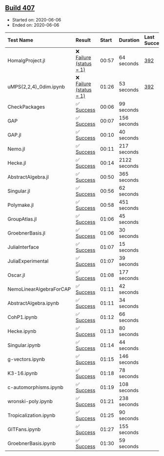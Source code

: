 ## [Build 407](https://oscarci.mathematik.uni-kl.de/job/oscar-julia-1.4/407/)

* Started on: 2020-06-06
* Ended on: 2020-06-06

| Test Name    | Result | Start | Duration | Last Success | First Failure |
|:-------------|:-------|:------|:---------|:-------------|:--------------|
| HomalgProject.jl | ❌ [Failure (status = 1)](https://oscarci.mathematik.uni-kl.de/job/oscar-julia-1.4/407/artifact/logs/build-407/HomalgProject.jl.log) | 00:57 | 64 seconds | [392](https://oscarci.mathematik.uni-kl.de/job/oscar-julia-1.4/392/) | [393](https://oscarci.mathematik.uni-kl.de/job/oscar-julia-1.4/393/) |
| uMPS(2,2,4)_0dim.ipynb | ❌ [Failure (status = 1)](https://oscarci.mathematik.uni-kl.de/job/oscar-julia-1.4/407/artifact/logs/build-407/uMPS-2-2-4-_0dim.ipynb.log) | 01:26 | 53 seconds | [392](https://oscarci.mathematik.uni-kl.de/job/oscar-julia-1.4/392/) | [393](https://oscarci.mathematik.uni-kl.de/job/oscar-julia-1.4/393/) |
| CheckPackages | ✅ [Success](https://oscarci.mathematik.uni-kl.de/job/oscar-julia-1.4/407/artifact/logs/build-407/CheckPackages.log) | 00:06 | 99 seconds |  |  |
| GAP | ✅ [Success](https://oscarci.mathematik.uni-kl.de/job/oscar-julia-1.4/407/artifact/logs/build-407/GAP.log) | 00:07 | 156 seconds |  |  |
| GAP.jl | ✅ [Success](https://oscarci.mathematik.uni-kl.de/job/oscar-julia-1.4/407/artifact/logs/build-407/GAP.jl.log) | 00:10 | 40 seconds |  |  |
| Nemo.jl | ✅ [Success](https://oscarci.mathematik.uni-kl.de/job/oscar-julia-1.4/407/artifact/logs/build-407/Nemo.jl.log) | 00:11 | 217 seconds |  |  |
| Hecke.jl | ✅ [Success](https://oscarci.mathematik.uni-kl.de/job/oscar-julia-1.4/407/artifact/logs/build-407/Hecke.jl.log) | 00:14 | 2122 seconds |  |  |
| AbstractAlgebra.jl | ✅ [Success](https://oscarci.mathematik.uni-kl.de/job/oscar-julia-1.4/407/artifact/logs/build-407/AbstractAlgebra.jl.log) | 00:50 | 365 seconds |  |  |
| Singular.jl | ✅ [Success](https://oscarci.mathematik.uni-kl.de/job/oscar-julia-1.4/407/artifact/logs/build-407/Singular.jl.log) | 00:56 | 62 seconds |  |  |
| Polymake.jl | ✅ [Success](https://oscarci.mathematik.uni-kl.de/job/oscar-julia-1.4/407/artifact/logs/build-407/Polymake.jl.log) | 00:58 | 451 seconds |  |  |
| GroupAtlas.jl | ✅ [Success](https://oscarci.mathematik.uni-kl.de/job/oscar-julia-1.4/407/artifact/logs/build-407/GroupAtlas.jl.log) | 01:06 | 45 seconds |  |  |
| GroebnerBasis.jl | ✅ [Success](https://oscarci.mathematik.uni-kl.de/job/oscar-julia-1.4/407/artifact/logs/build-407/GroebnerBasis.jl.log) | 01:06 | 30 seconds |  |  |
| JuliaInterface | ✅ [Success](https://oscarci.mathematik.uni-kl.de/job/oscar-julia-1.4/407/artifact/logs/build-407/JuliaInterface.log) | 01:07 | 15 seconds |  |  |
| JuliaExperimental | ✅ [Success](https://oscarci.mathematik.uni-kl.de/job/oscar-julia-1.4/407/artifact/logs/build-407/JuliaExperimental.log) | 01:07 | 39 seconds |  |  |
| Oscar.jl | ✅ [Success](https://oscarci.mathematik.uni-kl.de/job/oscar-julia-1.4/407/artifact/logs/build-407/Oscar.jl.log) | 01:08 | 177 seconds |  |  |
| NemoLinearAlgebraForCAP | ✅ [Success](https://oscarci.mathematik.uni-kl.de/job/oscar-julia-1.4/407/artifact/logs/build-407/NemoLinearAlgebraForCAP.log) | 01:11 | 42 seconds |  |  |
| AbstractAlgebra.ipynb | ✅ [Success](https://oscarci.mathematik.uni-kl.de/job/oscar-julia-1.4/407/artifact/logs/build-407/AbstractAlgebra.ipynb.log) | 01:11 | 34 seconds |  |  |
| CohP1.ipynb | ✅ [Success](https://oscarci.mathematik.uni-kl.de/job/oscar-julia-1.4/407/artifact/logs/build-407/CohP1.ipynb.log) | 01:12 | 66 seconds |  |  |
| Hecke.ipynb | ✅ [Success](https://oscarci.mathematik.uni-kl.de/job/oscar-julia-1.4/407/artifact/logs/build-407/Hecke.ipynb.log) | 01:13 | 80 seconds |  |  |
| Singular.ipynb | ✅ [Success](https://oscarci.mathematik.uni-kl.de/job/oscar-julia-1.4/407/artifact/logs/build-407/Singular.ipynb.log) | 01:14 | 44 seconds |  |  |
| g-vectors.ipynb | ✅ [Success](https://oscarci.mathematik.uni-kl.de/job/oscar-julia-1.4/407/artifact/logs/build-407/g-vectors.ipynb.log) | 01:15 | 146 seconds |  |  |
| K3-16.ipynb | ✅ [Success](https://oscarci.mathematik.uni-kl.de/job/oscar-julia-1.4/407/artifact/logs/build-407/K3-16.ipynb.log) | 01:18 | 78 seconds |  |  |
| c-automorphisms.ipynb | ✅ [Success](https://oscarci.mathematik.uni-kl.de/job/oscar-julia-1.4/407/artifact/logs/build-407/c-automorphisms.ipynb.log) | 01:19 | 108 seconds |  |  |
| wronski-poly.ipynb | ✅ [Success](https://oscarci.mathematik.uni-kl.de/job/oscar-julia-1.4/407/artifact/logs/build-407/wronski-poly.ipynb.log) | 01:21 | 238 seconds |  |  |
| Tropicalization.ipynb | ✅ [Success](https://oscarci.mathematik.uni-kl.de/job/oscar-julia-1.4/407/artifact/logs/build-407/Tropicalization.ipynb.log) | 01:25 | 90 seconds |  |  |
| GITFans.ipynb | ✅ [Success](https://oscarci.mathematik.uni-kl.de/job/oscar-julia-1.4/407/artifact/logs/build-407/GITFans.ipynb.log) | 01:27 | 155 seconds |  |  |
| GroebnerBasis.ipynb | ✅ [Success](https://oscarci.mathematik.uni-kl.de/job/oscar-julia-1.4/407/artifact/logs/build-407/GroebnerBasis.ipynb.log) | 01:30 | 59 seconds |  |  |
